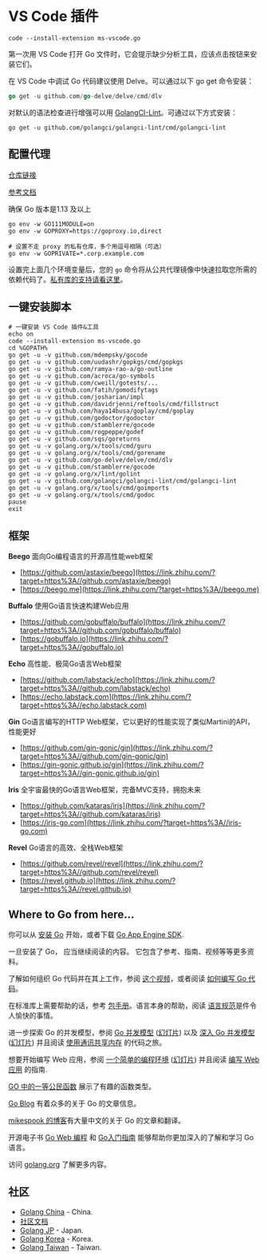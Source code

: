 # VS Code 插件

```shell
code --install-extension ms-vscode.go
```

第一次用 VS Code 打开 Go 文件时，它会提示缺少分析工具，应该点击按钮来安装它们。



在 VS Code 中调试 Go 代码建议使用 Delve。可以通过以下 go get 命令安装：

```go
go get -u github.com/go-delve/delve/cmd/dlv
```



对默认的语法检查进行增强可以用 [GolangCI-Lint](https://github.com/golangci/golangci-lint)。可通过以下方式安装：

```shell
go get -u github.com/golangci/golangci-lint/cmd/golangci-lint
```

## 配置代理

[仓库链接](https://github.com/goproxyio/goproxy)

[参考文档](https://goproxy.io/zh/)

确保 Go 版本是1.13 及以上

```shell
go env -w GO111MODULE=on
go env -w GOPROXY=https://goproxy.io,direct

# 设置不走 proxy 的私有仓库，多个用逗号相隔（可选）
go env -w GOPRIVATE=*.corp.example.com
```

设置完上面几个环境变量后，您的 `go` 命令将从公共代理镜像中快速拉取您所需的依赖代码了。[私有库的支持请看这里](https://goproxy.io/zh/docs/goproxyio-private.html)。

## 一键安装脚本

```shell
# 一键安装 VS Code 插件&工具
echo on
code --install-extension ms-vscode.go
cd %GOPATH%
go get -u -v github.com/mdempsky/gocode
go get -u -v github.com/uudashr/gopkgs/cmd/gopkgs
go get -u -v github.com/ramya-rao-a/go-outline
go get -u -v github.com/acroca/go-symbols
go get -u -v github.com/cweill/gotests/...
go get -u -v github.com/fatih/gomodifytags
go get -u -v github.com/josharian/impl
go get -u -v github.com/davidrjenni/reftools/cmd/fillstruct
go get -u -v github.com/haya14busa/goplay/cmd/goplay
go get -u -v github.com/godoctor/godoctor
go get -u -v github.com/stamblerre/gocode
go get -u -v github.com/rogpeppe/godef
go get -u -v github.com/sqs/goreturns
go get -u -v golang.org/x/tools/cmd/guru
go get -u -v golang.org/x/tools/cmd/gorename
go get -u -v github.com/go-delve/delve/cmd/dlv
go get -u -v github.com/stamblerre/gocode
go get -u -v golang.org/x/lint/golint
go get -u -v github.com/golangci/golangci-lint/cmd/golangci-lint
go get -u -v golang.org/x/tools/cmd/goimports
go get -u -v golang.org/x/tools/cmd/godoc
pause
exit
```

## 框架

**Beego** 面向Go编程语言的开源高性能web框架

- [https://github.com/astaxie/beego](https://link.zhihu.com/?target=https%3A//github.com/astaxie/beego)
- [https://beego.me](https://link.zhihu.com/?target=https%3A//beego.me)

**Buffalo** 使用Go语言快速构建Web应用

- [https://github.com/gobuffalo/buffalo](https://link.zhihu.com/?target=https%3A//github.com/gobuffalo/buffalo)
- [https://gobuffalo.io](https://link.zhihu.com/?target=https%3A//gobuffalo.io)

**Echo** 高性能、极简Go语言Web框架

- [https://github.com/labstack/echo](https://link.zhihu.com/?target=https%3A//github.com/labstack/echo)
- [https://echo.labstack.com](https://link.zhihu.com/?target=https%3A//echo.labstack.com)

**Gin** Go语言编写的HTTP Web框架，它以更好的性能实现了类似Martini的API，性能更好

- [https://github.com/gin-gonic/gin](https://link.zhihu.com/?target=https%3A//github.com/gin-gonic/gin)
- [https://gin-gonic.github.io/gin](https://link.zhihu.com/?target=https%3A//gin-gonic.github.io/gin)

**Iris** 全宇宙最快的Go语言Web框架，完备MVC支持，拥抱未来

- [https://github.com/kataras/iris](https://link.zhihu.com/?target=https%3A//github.com/kataras/iris)
- [https://iris-go.com](https://link.zhihu.com/?target=https%3A//iris-go.com)

**Revel** Go语言的高效、全栈Web框架

- [https://github.com/revel/revel](https://link.zhihu.com/?target=https%3A//github.com/revel/revel)
- [https://revel.github.io](https://link.zhihu.com/?target=https%3A//revel.github.io)

## Where to Go from here...

你可以从 [安装 Go](http://golang.org/doc/install/) 开始，或者下载 [Go App Engine SDK](http://code.google.com/appengine/downloads.html#Google_App_Engine_SDK_for_Go).

一旦安装了 Go， 应当继续阅读的内容。 它包含了参考、指南、视频等等更多资料。

了解如何组织 Go 代码并在其上工作，参阅 [这个视频](http://www.youtube.com/watch?v=XCsL89YtqCs)，或者阅读 [如何编写 Go 代码](http://golang.org/doc/code.html)。

在标准库上需要帮助的话，参考 [包手册](http://golang.org/pkg/)。语言本身的帮助，阅读 [语言规范](http://golang.org/ref/spec)是件令人愉快的事情。

进一步探索 Go 的并发模型，参阅 [Go 并发模型](http://www.youtube.com/watch?v=f6kdp27TYZs) ([幻灯片](http://talks.golang.org/2012/concurrency.slide)) 以及 [深入 Go 并发模型](https://www.youtube.com/watch?v=QDDwwePbDtw) ([幻灯片](http://talks.golang.org/2013/advconc.slide)) 并且阅读 [使用通讯共享内存](http://golang.org/doc/codewalk/sharemem/) 的代码之旅。

想要开始编写 Web 应用，参阅 [一个简单的编程环境](http://vimeo.com/53221558) ([幻灯片](http://talks.golang.org/2012/simple.slide)) 并且阅读 [编写 Web 应用](http://golang.org/doc/articles/wiki/) 的指南.

[GO 中的一等公民函数](http://golang.org/doc/codewalk/functions/) 展示了有趣的函数类型。

[Go Blog](http://blog.golang.org/) 有着众多的关于 Go 的文章信息。

[mikespook 的博客](http://www.mikespook.com/tag/golang/)有大量中文的关于 Go 的文章和翻译。

开源电子书 [Go Web 编程](https://github.com/astaxie/build-web-application-with-golang) 和 [Go入门指南](https://github.com/Unknwon/the-way-to-go_ZH_CN) 能够帮助你更加深入的了解和学习 Go 语言。

访问 [golang.org](http://golang.org/) 了解更多内容。

## 社区

- [Golang China](http://groups.google.com/group/golang-china) - China.
- [社区文档](https://learnku.com/go/docs)
- [Golang JP](https://plus.google.com/communities/107075098212007233819) - Japan.
- [Golang Korea](https://www.facebook.com/groups/golangko/about/) - Korea.
- [Golang Taiwan](http://golang.tw/) - Taiwan.



